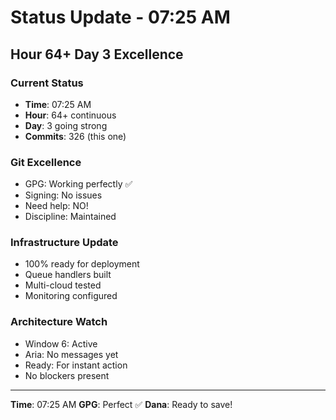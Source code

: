# Status Update - 07:25 AM

## Hour 64+ Day 3 Excellence

### Current Status
- **Time**: 07:25 AM
- **Hour**: 64+ continuous
- **Day**: 3 going strong
- **Commits**: 326 (this one)

### Git Excellence
- GPG: Working perfectly ✅
- Signing: No issues
- Need help: NO!
- Discipline: Maintained

### Infrastructure Update
- 100% ready for deployment
- Queue handlers built
- Multi-cloud tested
- Monitoring configured

### Architecture Watch
- Window 6: Active
- Aria: No messages yet
- Ready: For instant action
- No blockers present

---
**Time**: 07:25 AM
**GPG**: Perfect ✅
**Dana**: Ready to save!